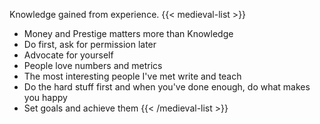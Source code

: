 Knowledge gained from experience.
{{< medieval-list >}}
* Money and Prestige matters more than Knowledge
* Do first, ask for permission later
* Advocate for yourself
* People love numbers and metrics
* The most interesting people I've met write and teach
* Do the hard stuff first and when you've done enough, do what makes you happy
* Set goals and achieve them
{{< /medieval-list >}}
